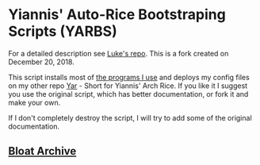 # Yiannis' Auto-Rice Bootstraping Scripts (YARBS)

For a detailed description see [Luke's repo](https://github.com/LukeSmithxyz/LARBS).
This is a fork created on December 20, 2018.

This script installs most of [the programs I use](https://github.com/namesyiannis/YARBS/blob/master/progs.csv) and deploys my config files on my
other repo [Yar](https://github.com/namesyiannis/Yar) - Short for Yiannis' Arch Rice.
If you like it I suggest you use the original script, which has better documentation, or fork it and make 
your own.

If I don't completely destroy the script, I will try to add some of the
original documentation.

## [Bloat Archive](https://gist.github.com/ispanos/cd64a41bfb01aa4e645099bc11908303)
